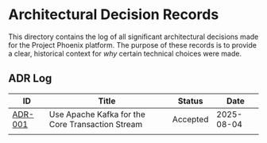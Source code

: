 # Architectural Decision Records

This directory contains the log of all significant architectural decisions made for the Project Phoenix platform. The purpose of these records is to provide a clear, historical context for *why* certain technical choices were made.

## ADR Log

| ID                                                             | Title                                          | Status   | Date         |
| -------------------------------------------------------------- | ---------------------------------------------- | -------- | ------------ |
| [ADR-001](./001-choice-of-event-streaming-platform.md) | Use Apache Kafka for the Core Transaction Stream | Accepted | 2025-08-04   |
|                                                                |                                                |          |              |